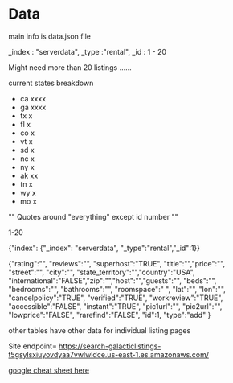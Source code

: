 # Data

main info is data.json file

_index : "serverdata", _type :"rental", _id : 1 - 20

Might need more than 20 listings ...... 

current states breakdown


- ca   xxxx
- ga   xxxx
- tx   x
- fl   x
- co   x
- vt   x
- sd   x
- nc   x
- ny   x
- ak   xx
- tn   x
- wy   x
- mo   x



""  Quotes around "everything" except id number  ""


1-20


{"index": {"_index": "serverdata", "_type":"rental","_id":1}}
 

{"rating":"", "reviews":"", "superhost":"TRUE", "title":"","price":"", "street":"", "city":"", "state_territory":"","country":"USA", "international":"FALSE","zip":"","host":"","guests":"", "beds":"", "bedrooms":"", "bathrooms":"", "roomspace":" ", "lat":"", "lon":"", "cancelpolicy":"TRUE", "verified":"TRUE", "workreview":"TRUE", "accessible":"FALSE",  "instant":"TRUE", "pic1url":"", "pic2url":"", "lowprice":"FALSE", "rarefind":"FALSE", "id":1, "type":"add"  }


other tables have other data for individual listing pages


Site endpoint= https://search-galacticlistings-t5gsylsxiuyovdyaa7vwlwldce.us-east-1.es.amazonaws.com/

[google cheat sheet here](https://docs.google.com/document/d/19JR87h7eVvldW7NjD1lNqhQQtpkN-WpYRsEodbYl7O4/edit?usp=sharing) 